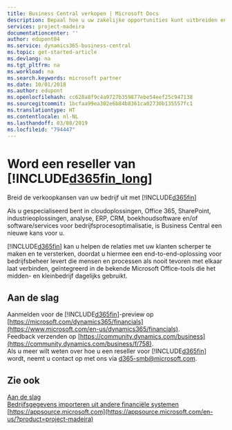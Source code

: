 ```yaml
---
title: Business Central verkopen | Microsoft Docs
description: Bepaal hoe u uw zakelijke opportunities kunt uitbreiden en word een Microsoft-partner en reseller van Business Central.
services: project-madeira
documentationcenter: ''
author: edupont04
ms.service: dynamics365-business-central
ms.topic: get-started-article
ms.devlang: na
ms.tgt_pltfrm: na
ms.workload: na
ms.search.keywords: microsoft partner
ms.date: 10/01/2018
ms.author: edupont
ms.openlocfilehash: cc628a8f9c4a9727b359877ebe54eef25c947138
ms.sourcegitcommit: 1bcfaa99ea302e6b84b8361ca02730b135557fc1
ms.translationtype: HT
ms.contentlocale: nl-NL
ms.lasthandoff: 03/08/2019
ms.locfileid: "794447"
---
```

# <a name="become-a-reseller-of-included365finlongincludesd365finlongmdmd"></a>Word een reseller van [!INCLUDE[d365fin_long](includes/d365fin_long_md.md)]
Breid de verkoopkansen van uw bedrijf uit met [!INCLUDE[d365fin](includes/d365fin_md.md)]  

Als u gespecialiseerd bent in cloudoplossingen, Office 365, SharePoint, industrieoplossingen, analyse, ERP, CRM, boekhoudsoftware en/of software/services voor bedrijfsprocesoptimalisatie, is Business Central een nieuwe kans voor u.   

[!INCLUDE[d365fin](includes/d365fin_md.md)] kan u helpen de relaties met uw klanten scherper te maken en te versterken, doordat u hiermee een end-to-end-oplossing voor bedrijfsbeheer levert die mensen en processen als nooit tevoren met elkaar laat verbinden, geïntegreerd in de bekende Microsoft Office-tools die het midden- en kleinbedrijf dagelijks gebruikt.  

## <a name="get-started"></a>Aan de slag
Aanmelden voor de [!INCLUDE[d365fin](includes/d365fin_md.md)]-preview op [https://microsoft.com/dynamics365/financials](https://www.microsoft.com/en-us/dynamics365/financials).  
Feedback verzenden op [https://community.dynamics.com/business](https://community.dynamics.com/business/f/758).  
Als u meer wilt weten over hoe u een reseller voor [!INCLUDE[d365fin](includes/d365fin_md.md)] wordt, neemt u contact op met ons via [d365-smb@microsoft.com](mailto:d365-smb@microsoft.com).  

## <a name="see-also"></a>Zie ook
[Aan de slag](product-get-started.md)  
[Bedrijfsgegevens importeren uit andere financiële systemen](across-import-data-configuration-packages.md)  
[https://appsource.microsoft.com](https://appsource.microsoft.com/en-us/?product=project-madeira)  

